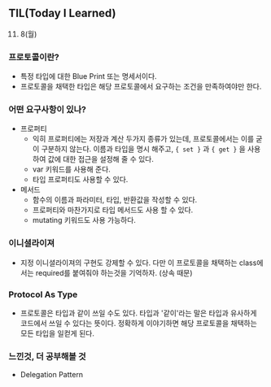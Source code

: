 ## **TIL(Today I Learned)**

11. 8(월)

### 프로토콜이란?

- 특정 타입에 대한 Blue Print 또는 명세서이다.
- 프로토콜을 채택한 타입은 해당 프로토콜에서 요구하는 조건을 만족하여야만 한다.

### 어떤 요구사항이 있나?

- 프로퍼티
    - 익히 프로퍼티에는 저장과 계산 두가지 종류가 있는데, 프로토콜에서는 이를 굳이 구분하지 않는다. 이름과 타입을 명시 해주고, `{ set }` 과 `{ get }` 을 사용하여 값에 대한 접근을 설정해 줄 수 있다.
    - var 키워드를 사용해 준다.
    - 타입 프로퍼티도 사용할 수 있다.
- 메서드
    - 함수의 이름과 파라미터, 타입, 반환값을 작성할 수 있다.
    - 프로퍼티와 마찬가지로 타입 메서드도 사용 할 수 있다.
    - mutating 키워드도 사용 가능하다.

### 이니셜라이져

- 지정 이니셜라이져의 구현도 강제할 수 있다. 다만 이 프로토콜을 채택하는 class에서는 required를 붙여줘야 하는것을 기억하자. (상속 때문)

### Protocol As Type

- 프로토콜은 타입과 같이 쓰일 수도 있다. 타입과 '같이'라는 말은 타입과 유사하게 코드에서 쓰일 수 있다는 뜻이다. 정확하게 이야기하면 해당 프로토콜을 채택하는 모든 타입을 일컫게 된다.

### 느낀것, 더 공부해볼 것

- Delegation Pattern